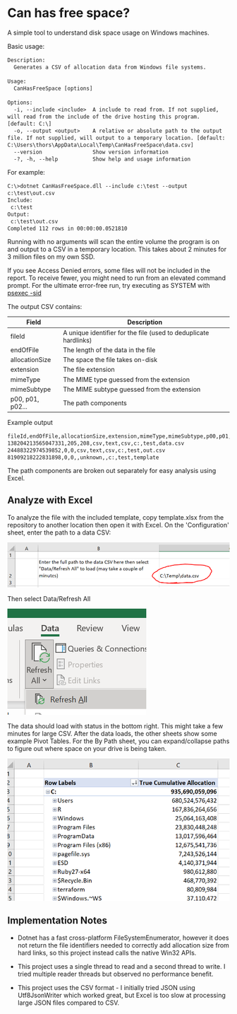 # Can has free space?

A simple tool to understand disk space usage on Windows machines.

Basic usage:

```
Description:
  Generates a CSV of allocation data from Windows file systems.

Usage:
  CanHasFreeSpace [options]

Options:
  -i, --include <include>  A include to read from. If not supplied, will read from the include of the drive hosting this program. [default: C:\]
  -o, --output <output>    A relative or absolute path to the output file. If not supplied, will output to a temporary location. [default: C:\Users\thors\AppData\Local\Temp\CanHasFreeSpace\data.csv]
  --version                Show version information
  -?, -h, --help           Show help and usage information
```

For example:

```
C:\>dotnet CanHasFreeSpace.dll --include c:\test --output c:\test\out.csv
Include:
 c:\test
Output:
 c:\test\out.csv
Completed 112 rows in 00:00:00.0521810
```

Running with no arguments will scan the entire volume the program is on and output to a CSV in a temporary location. This takes about 2 minutes for 3 million
files on my own SSD.

If you see Access Denied errors, some files will not be included in the report. To receive fewer, you might need to run from an elevated command prompt. For the
ultimate error-free run, try executing as SYSTEM with [psexec -sid](https://docs.microsoft.com/en-us/sysinternals/downloads/psexec)

The output CSV contains:

| Field            | Description                                                      |
| ---------------- | ---------------------------------------------------------------- |
| fileId           | A unique identifier for the file (used to deduplicate hardlinks) |
| endOfFile        | The length of the data in the file                               |
| allocationSize   | The space the file takes on-disk                                 |
| extension        | The file extension                                               |
| mimeType         | The MIME type guessed from the extension                         |
| mimeSubtype      | The MIME subtype guessed from the extension                      |
| p00, p01, p02... | The path components                                              |

Example output

```csv
fileId,endOfFile,allocationSize,extension,mimeType,mimeSubtype,p00,p01,p02,p03,p04,p05,p06,p07,p08,p09,p10,p11
138204213565047331,205,208,csv,text,csv,c:,test,data.csv
24488322974539852,0,0,csv,text,csv,c:,test,out.csv
81909218222831898,0,0,,unknown,,c:,test,template
```

The path components are broken out separately for easy analysis using Excel.

## Analyze with Excel

To analyze the file with the included template, copy template.xlsx from the repository to another location then open it with Excel. On the 'Configuration'
sheet, enter the path to a data CSV:

![Configuration Sheet](images/configuration.png)

Then select Data/Refresh All

![Configuration Sheet](images/refreshall.png)

The data should load with status in the bottom right. This might take a few minutes for large CSV. After the data loads, the other sheets show some example
Pivot Tables. For the By Path sheet, you can expand/collapse paths to figure out where space on your drive is being taken.

![By Path](images/bypath.png)

## Implementation Notes

- Dotnet has a fast cross-platform FileSystemEnumerator, however it does not return the file identifiers needed to correctly add allocation size from hard
  links, so this project instead calls the native Win32 APIs.

- This project uses a single thread to read and a second thread to write. I tried multiple reader threads but observed no performance benefit.

- This project uses the CSV format - I initially tried JSON using Utf8JsonWriter which worked great, but Excel is too slow at processing large JSON files
  compared to CSV.
